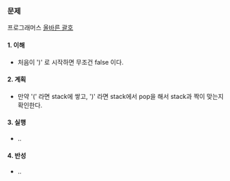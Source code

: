 ### 문제

프로그래머스 [올바른 괄호](https://school.programmers.co.kr/learn/courses/30/lessons/12909?language=java)

#### 1. 이해

- 처음이 ')' 로 시작하면 무조건 false 이다.

#### 2. 계획

- 만약 '(' 라면 stack에 쌓고, ')' 라면 stack에서 pop을 해서 stack과 짝이 맞는지 확인한다.

#### 3. 실행

- ..

#### 4. 반성

- ..
